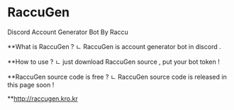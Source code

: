 # RaccuGen
Discord Account Generator Bot By Raccu

**What is RaccuGen ?
ㄴ RaccuGen is account generator bot in discord .
 
**How to use ?
ㄴ just download RaccuGen source , put your bot token !
 
**RaccuGen source code is free ?
ㄴ RaccuGen source code is released in this page soon !

**http://raccugen.kro.kr
